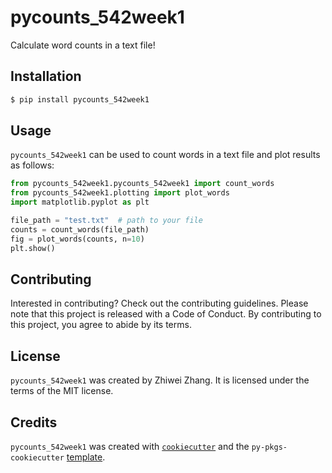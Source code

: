 # pycounts_542week1

Calculate word counts in a text file!

## Installation

```bash
$ pip install pycounts_542week1
```

## Usage

`pycounts_542week1` can be used to count words in a text file and plot results as follows:

```python
from pycounts_542week1.pycounts_542week1 import count_words
from pycounts_542week1.plotting import plot_words
import matplotlib.pyplot as plt

file_path = "test.txt"  # path to your file
counts = count_words(file_path)
fig = plot_words(counts, n=10)
plt.show()
```

## Contributing

Interested in contributing? Check out the contributing guidelines. Please note that this project is released with a Code of Conduct. By contributing to this project, you agree to abide by its terms.

## License

`pycounts_542week1` was created by Zhiwei Zhang. It is licensed under the terms of the MIT license.

## Credits

`pycounts_542week1` was created with [`cookiecutter`](https://cookiecutter.readthedocs.io/en/latest/) and the `py-pkgs-cookiecutter` [template](https://github.com/py-pkgs/py-pkgs-cookiecutter).
